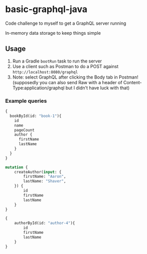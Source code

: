 # basic-graphql-java

Code challenge to myself to get a GraphQL server running

In-memory data storage to keep things simple

## Usage

1. Run a Gradle `bootRun` task to run the server
1. Use a client such as Postman to do a POST against `http://localhost:8080/graphql`
1. Note: select GraphQL after clicking the Body tab in Postman! (supposedly you can also send Raw with a header of Content-Type:application/graphql but I didn't have luck with that)

### Example queries
   
```graphql
{
  bookById(id: "book-1"){
    id
    name
    pageCount
    author {
      firstName
      lastName
    }
  }
}

mutation {
    createAuthor(input: {
        firstName: "Aaron",
        lastName: "Shaver",
    }) {
        id
        firstName
        lastName
    }
}

{
    authorById(id: "author-4"){
        id
        firstName
        lastName
    }
}
```
